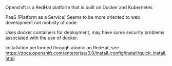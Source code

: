 Openshift is a RedHat platform that is built on Docker and Kubernetes

PaaS (Platform as a Service)  Seems to be more oriented to web development not mobility of code.

Uses docker containers for deployment, may have some security problems associated with the use of docker.

Installation performed through atomic on RedHat, see https://docs.openshift.com/enterprise/3.0/install_config/install/quick_install.html


